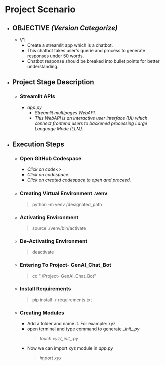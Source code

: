# **Project Scenario**
- ## **OBJECTIVE** *(Version Categorize)*
    - V1
        - Create a streamlit app which is a chatbot.
        - This chatbot takes user's querie and process to generate responses under 50 words.
        - Chatbot response should be breaked into bullet points for better understanding.

- ## Project Stage Description
    - ### **Streamlit APIs**
        - *app.py*
            - *Streamlit multipages WebAPI.*
            - *This WebAPI is an interactive user interface (UI) which connect frontend users to backened processing Large Language Mode (LLM).*

- ## **Execution Steps**
    - ### **Open GitHub Codespace**
        - *Click on code<>*
        - *Click on codespace.*
        - *Click on created codespace to open and proceed.*
    - ### **Creating Virtual Environment .venv**
        > python -m venv /designated_path
    - ### **Activating Environment**
        > source ./venv/bin/activate
    - ### **De-Activating Environment**
        > deactivate
    - ### **Entering To Project- GenAI_Chat_Bot**
        > cd "./Project- GenAI_Chat_Bot"
    - ### **Install Requirements**
        > pip install -r requirements.txt
    - ### **Creating Modules**
        - Add a folder and name it. For example: xyz
        - open terminal and type command to generate *\__init__.py*
            > *touch xyz/\__init__.py*
        - Now we can import xyz module in *app.py*
            > *import xyx*
        
    

